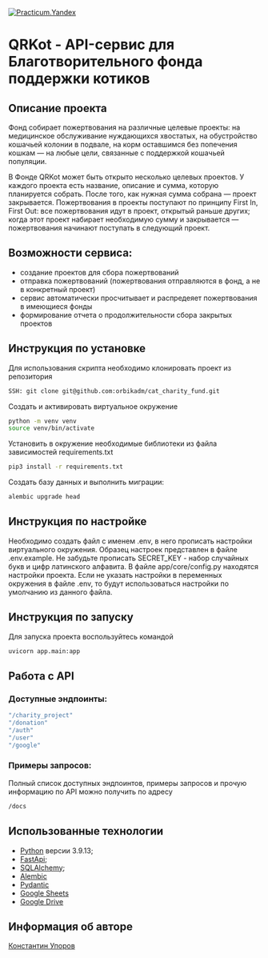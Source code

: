 [![Practicum.Yandex](https://img.shields.io/badge/-Practicum.Yandex-464646?style=flat&logo=Practicum.Yandex&logoColor=56C0C0&color=008080)](https://practicum.yandex.ru/)

# QRKot - API-сервис для Благотворительного фонда поддержки котиков

## Описание проекта

Фонд собирает пожертвования на различные целевые проекты: на медицинское обслуживание нуждающихся хвостатых, на обустройство кошачьей колонии в подвале, на корм оставшимся без попечения кошкам — на любые цели, связанные с поддержкой кошачьей популяции.

В Фонде QRKot может быть открыто несколько целевых проектов. У каждого проекта есть название, описание и сумма, которую планируется собрать. После того, как нужная сумма собрана — проект закрывается.
Пожертвования в проекты поступают по принципу First In, First Out: все пожертвования идут в проект, открытый раньше других; когда этот проект набирает необходимую сумму и закрывается — пожертвования начинают поступать в следующий проект.

## Возможности сервиса:
  - создание проектов для сбора пожертвований
  - отправка пожертвований (пожертвования отправляются в фонд, а не в конкретный проект)
  - сервис автоматически просчитывает и распредеяет пожертвования в имеющиеся фонды
  - формирование отчета о продолжительности сбора закрытых проектов


## Инструкция по установке

Для использования скрипта необходимо клонировать проект из репозитория

```bash
SSH: git clone git@github.com:orbikadm/cat_charity_fund.git
```

Создать и активировать виртуальное окружение
```bash
python -m venv venv
source venv/bin/activate
```
Установить в окружение необходимые библиотеки из файла зависимостей requirements.txt
```bash
pip3 install -r requirements.txt
```

Создать базу данных и выполнить миграции:
```bash
alembic upgrade head
```


## Инструкция по настройке
Необходимо создать файл с именем .env, в него прописать настройки виртуального окружения. Образец настроек представлен в файле .env.example. Не забудьте прописать SECRET_KEY - набор случайных букв и цифр латинского алфавита.
В файле app/core/config.py находятся настройки проекта. Если не указать настройки в переменных окружения в файле .env, то будут использоваться настройки по умолчанию из данного файла.


## Инструкция по запуску

Для запуска проекта воспользуйтесь командой
```bash
uvicorn app.main:app
```

## Работа с API

### Доступные эндпоинты:
```bash
"/charity_project"
"/donation"
"/auth"
"/user"
"/google"
```

### Примеры запросов:
Полный список доступных эндпоинтов, примеры запросов и прочую информацию по API можно получить по адресу
```bash
/docs
```
## Использованные технологии

- [Python](https://www.python.org/) версии 3.9.13;
- [FastApi](https://fastapi.tiangolo.com/);
- [SQLAlchemy](https://pypi.org/project/SQLAlchemy/);
- [Alembic](https://alembic.sqlalchemy.org/en/latest/)
- [Pydantic](https://docs.pydantic.dev/latest/)
- [Google Sheets](https://developers.google.com/sheets/api/guides/concepts?hl=ru)
- [Google Drive](https://developers.google.com/drive/api/guides/about-sdk?hl=ru)

## Информация об авторе

[Константин Упоров](https://github.com/orbikadm)